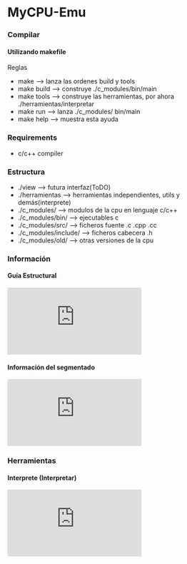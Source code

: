 # MyCPU-Emu

### Compilar

#### Utilizando makefile
  Reglas
- make        --> lanza las ordenes build y tools
- make build  --> construye ./c_modules/bin/main
- make tools  --> construye las herramientas, por ahora ./herramientas/interpretar
- make run    --> lanza ./c_modules/ bin/main
- make help   --> muestra esta ayuda

### Requirements

- c/c++ compiler

### Estructura

- ./view --> futura interfaz(ToDO)
- ./herramientas --> herramientas independientes, utils y demás(interprete)
- ./c_modules/ --> modulos de la cpu en lenguaje c/c++
- ./c_modules/bin/ -->  ejecutables c
- ./c_modules/src/ -->  ficheros fuente .c .cpp .cc
- ./c_modules/include/ --> ficheros cabecera .h
- ./c_modules/old/ --> otras versiones de la cpu


### Información

#### Guía Estructural

![Guía Estructural](https://github.com/DarFig/mycpu/blob/master/c_modules/guia_estructural.md)


#### Información del segmentado

![Segmented pipeline](https://github.com/DarFig/mycpu/blob/master/c_modules/doc_seg_pipeline.md)    

### Herramientas

#### Interprete (Interpretar)

![Interpretar](https://github.com/DarFig/mycpu/blob/master/herramientas/interpretar.md)    
